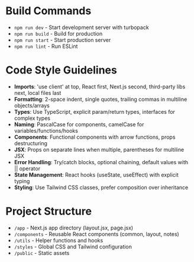 # Build Commands
- `npm run dev` - Start development server with turbopack
- `npm run build` - Build for production
- `npm run start` - Start production server
- `npm run lint` - Run ESLint

# Code Style Guidelines
- **Imports**: 'use client' at top, React first, Next.js second, third-party libs next, local files last
- **Formatting**: 2-space indent, single quotes, trailing commas in multiline objects/arrays
- **Types**: Use TypeScript, explicit param/return types, interfaces for complex types
- **Naming**: PascalCase for components, camelCase for variables/functions/hooks
- **Components**: Functional components with arrow functions, props destructuring
- **JSX**: Props on separate lines when multiple, parentheses for multiline JSX
- **Error Handling**: Try/catch blocks, optional chaining, default values with || operator
- **State Management**: React hooks (useState, useEffect) with explicit typing
- **Styling**: Use Tailwind CSS classes, prefer composition over inheritance

# Project Structure
- `/app` - Next.js app directory (layout.jsx, page.jsx)
- `/components` - Reusable React components (common, layout, notes)
- `/utils` - Helper functions and hooks
- `/styles` - Global CSS and Tailwind configuration
- `/public` - Static assets